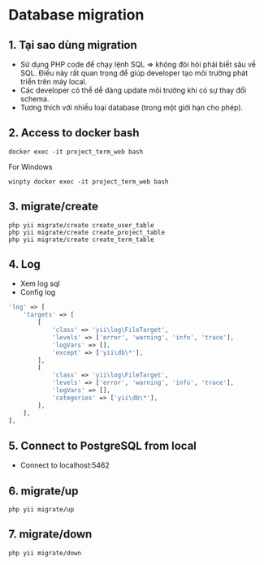 # Database migration

## 1. Tại sao dùng migration

* Sử dụng PHP code để chạy lệnh SQL => không đòi hỏi phải biết sâu về SQL.
  Điều này rất quan trọng để giúp developer tạo môi trường phát triển trên máy local.
* Các developer có thể dễ dàng update môi trường khi có sự thay đổi schema.
* Tương thích với nhiều loại database (trong một giới hạn cho phép).

## 2. Access to docker bash

```shell
docker exec -it project_term_web bash
```

For Windows
```shell
winpty docker exec -it project_term_web bash
```

## 3. migrate/create

```shell
php yii migrate/create create_user_table
php yii migrate/create create_project_table
php yii migrate/create create_term_table
```

## 4. Log

* Xem log sql
* Config log
```php
'log' => [
    'targets' => [
        [
            'class' => 'yii\log\FileTarget',
            'levels' => ['error', 'warning', 'info', 'trace'],
            'logVars' => [],
            'except' => ['yii\db\*'],
        ],
        [
            'class' => 'yii\log\FileTarget',
            'levels' => ['error', 'warning', 'info', 'trace'],
            'logVars' => [],
            'categories' => ['yii\db\*'],
        ],
    ],
],
```

## 5. Connect to PostgreSQL from local

* Connect to localhost:5462

## 6. migrate/up

```shell
php yii migrate/up
```

## 7. migrate/down

```shell
php yii migrate/down
```
